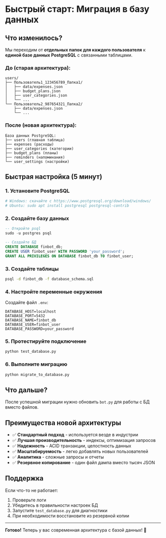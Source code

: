 # Быстрый старт: Миграция в базу данных

## Что изменилось?

Мы переходим от **отдельных папок для каждого пользователя** к **единой базе данных PostgreSQL** с связанными таблицами.

### До (старая архитектура):
```
users/
├── Пользователь1_123456789_Папка1/
│   ├── data/expenses.json
│   ├── budget_plans.json
│   ├── user_categories.json
│   └── ...
└── Пользователь2_987654321_Папка2/
    ├── data/expenses.json
    └── ...
```

### После (новая архитектура):
```
База данных PostgreSQL:
├── users (главная таблица)
├── expenses (расходы)
├── user_categories (категории)
├── budget_plans (планы)
├── reminders (напоминания)
└── user_settings (настройки)
```

## Быстрая настройка (5 минут)

### 1. Установите PostgreSQL
```bash
# Windows: скачайте с https://www.postgresql.org/download/windows/
# Ubuntu: sudo apt install postgresql postgresql-contrib
```

### 2. Создайте базу данных
```sql
-- Откройте psql
sudo -u postgres psql

-- Создайте БД
CREATE DATABASE finbot_db;
CREATE USER finbot_user WITH PASSWORD 'your_password';
GRANT ALL PRIVILEGES ON DATABASE finbot_db TO finbot_user;
```

### 3. Создайте таблицы
```bash
psql -d finbot_db -f database_schema.sql
```

### 4. Настройте переменные окружения
Создайте файл `.env`:
```env
DATABASE_HOST=localhost
DATABASE_PORT=5432
DATABASE_NAME=finbot_db
DATABASE_USER=finbot_user
DATABASE_PASSWORD=your_password
```

### 5. Протестируйте подключение
```bash
python test_database.py
```

### 6. Выполните миграцию
```bash
python migrate_to_database.py
```

## Что дальше?

После успешной миграции нужно обновить `bot.py` для работы с БД вместо файлов.

## Преимущества новой архитектуры

- ✅ **Стандартный подход** - используется везде в индустрии
- ✅ **Лучшая производительность** - индексы, оптимизация запросов
- ✅ **Надежность** - ACID транзакции, целостность данных
- ✅ **Масштабируемость** - легко добавлять новых пользователей
- ✅ **Аналитика** - сложные запросы и отчеты
- ✅ **Резервное копирование** - один файл дампа вместо тысяч JSON

## Поддержка

Если что-то не работает:
1. Проверьте логи
2. Убедитесь в правильности настроек БД
3. Запустите `test_database.py` для диагностики
4. При необходимости восстановите из резервной копии

---

**Готово!** Теперь у вас современная архитектура с базой данных! 🎉
